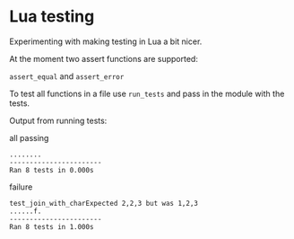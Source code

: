 Lua testing
===========

Experimenting with making testing in Lua a bit nicer.

At the moment two assert functions are supported:

`assert_equal` and `assert_error`

To test all functions in a file use `run_tests` and pass in the module with the tests.

Output from running tests:

all passing
```
........
-----------------------
Ran 8 tests in 0.000s
```

failure
```
test_join_with_charExpected 2,2,3 but was 1,2,3
......f.
-----------------------
Ran 8 tests in 1.000s
```


